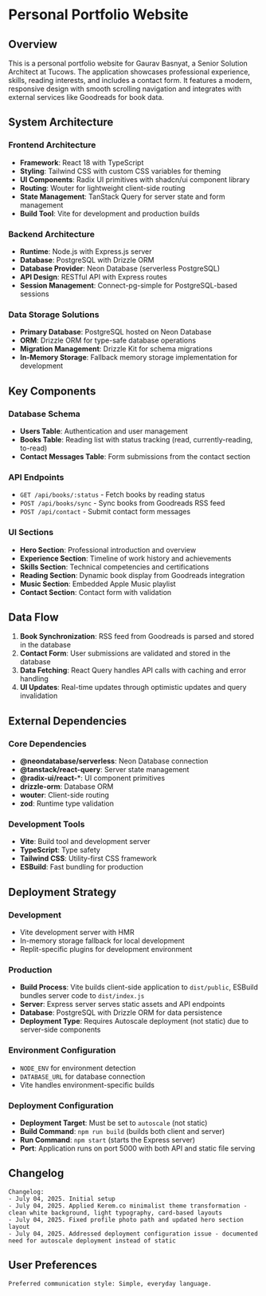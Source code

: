 # Personal Portfolio Website

## Overview

This is a personal portfolio website for Gaurav Basnyat, a Senior Solution Architect at Tucows. The application showcases professional experience, skills, reading interests, and includes a contact form. It features a modern, responsive design with smooth scrolling navigation and integrates with external services like Goodreads for book data.

## System Architecture

### Frontend Architecture
- **Framework**: React 18 with TypeScript
- **Styling**: Tailwind CSS with custom CSS variables for theming
- **UI Components**: Radix UI primitives with shadcn/ui component library
- **Routing**: Wouter for lightweight client-side routing
- **State Management**: TanStack Query for server state and form management
- **Build Tool**: Vite for development and production builds

### Backend Architecture
- **Runtime**: Node.js with Express.js server
- **Database**: PostgreSQL with Drizzle ORM
- **Database Provider**: Neon Database (serverless PostgreSQL)
- **API Design**: RESTful API with Express routes
- **Session Management**: Connect-pg-simple for PostgreSQL-based sessions

### Data Storage Solutions
- **Primary Database**: PostgreSQL hosted on Neon Database
- **ORM**: Drizzle ORM for type-safe database operations
- **Migration Management**: Drizzle Kit for schema migrations
- **In-Memory Storage**: Fallback memory storage implementation for development

## Key Components

### Database Schema
- **Users Table**: Authentication and user management
- **Books Table**: Reading list with status tracking (read, currently-reading, to-read)
- **Contact Messages Table**: Form submissions from the contact section

### API Endpoints
- `GET /api/books/:status` - Fetch books by reading status
- `POST /api/books/sync` - Sync books from Goodreads RSS feed
- `POST /api/contact` - Submit contact form messages

### UI Sections
- **Hero Section**: Professional introduction and overview
- **Experience Section**: Timeline of work history and achievements
- **Skills Section**: Technical competencies and certifications
- **Reading Section**: Dynamic book display from Goodreads integration
- **Music Section**: Embedded Apple Music playlist
- **Contact Section**: Contact form with validation

## Data Flow

1. **Book Synchronization**: RSS feed from Goodreads is parsed and stored in the database
2. **Contact Form**: User submissions are validated and stored in the database
3. **Data Fetching**: React Query handles API calls with caching and error handling
4. **UI Updates**: Real-time updates through optimistic updates and query invalidation

## External Dependencies

### Core Dependencies
- **@neondatabase/serverless**: Neon Database connection
- **@tanstack/react-query**: Server state management
- **@radix-ui/react-***: UI component primitives
- **drizzle-orm**: Database ORM
- **wouter**: Client-side routing
- **zod**: Runtime type validation

### Development Tools
- **Vite**: Build tool and development server
- **TypeScript**: Type safety
- **Tailwind CSS**: Utility-first CSS framework
- **ESBuild**: Fast bundling for production

## Deployment Strategy

### Development
- Vite development server with HMR
- In-memory storage fallback for local development
- Replit-specific plugins for development environment

### Production
- **Build Process**: Vite builds client-side application to `dist/public`, ESBuild bundles server code to `dist/index.js`
- **Server**: Express server serves static assets and API endpoints
- **Database**: PostgreSQL with Drizzle ORM for data persistence
- **Deployment Type**: Requires Autoscale deployment (not static) due to server-side components

### Environment Configuration
- `NODE_ENV` for environment detection
- `DATABASE_URL` for database connection
- Vite handles environment-specific builds

### Deployment Configuration
- **Deployment Target**: Must be set to `autoscale` (not static)
- **Build Command**: `npm run build` (builds both client and server)
- **Run Command**: `npm start` (starts the Express server)
- **Port**: Application runs on port 5000 with both API and static file serving

## Changelog

```
Changelog:
- July 04, 2025. Initial setup
- July 04, 2025. Applied Kerem.co minimalist theme transformation - clean white background, light typography, card-based layouts
- July 04, 2025. Fixed profile photo path and updated hero section layout
- July 04, 2025. Addressed deployment configuration issue - documented need for autoscale deployment instead of static
```

## User Preferences

```
Preferred communication style: Simple, everyday language.
```